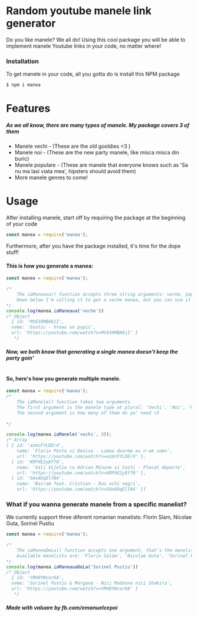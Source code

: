 # Random youtube manele link generator

Do you like manele? We all do! Using this cool package you will be able to implement manele Youtube links in your code, no matter where!

### Installation

To get manele in your code, all you gotta do is install this NPM package

```sh
$ npm i manea
```
# Features
##### As we all know, there are many types of manele. My package covers 3 of them
  - Manele vechi - (These are the old gooldies <3 )
  - Manele noi - (These are the new party manele, like misca misca din buric)
  - Manele populare - (These are manele that everyone knows such as 'Sa nu ma lasi viata mea', hipsters should avoid them)
- More manele genres to come!

# Usage
After installing manele, start off by requiring the package at the beginning of your code
```js
const manea = require('manea');
```

Furthermore, after you have the package installed, it's time for the dope stuff!

#### This is how you generate a manea:

```js
const manea = require('manea');

/*
    The iaManeaua() function accepts three string arguments: veche, populara, noua
    Down below I'm calling it to get a veche manea, but you can use it according to your soul <3
*/
console.log(manea.iaManeaua('veche'))
/* Object
  { id: 'Mt639MBA8jI',
  name: 'Exotic - Vreau un pupic',
  url: 'https://youtube.com/watch?v=Mt639MBA8jI' }
   */
```
##### Now, we both know that generating a single manea doesn't keep the party goin'
#
#### So, here's how you generate multiple manele.


```js
const manea = require('manea');
/*
    The iaManele() function takes two arguments.
    The first argument is the manele type at plural: 'Vechi', 'Noi', 'Populare'.
    The second argument is how many of them do ya' need <3
    
*/

console.log(manea.iaManele('vechi', 3));
/* Array
[ { id: 'azmcFYLDEr4',
    name: 'Florin Peste si Denisa - Lumea doarme eu n-am somn',
    url: 'https://youtube.com/watch?v=azmcFYLDEr4' },
  { id: 'KRPXE2y8f70',
    name: 'Vali Vijelie cu Adrian Minune si Costi - Plecat departe',
    url: 'https://youtube.com/watch?v=KRPXE2y8f70' },
  { id: '5AxAOqElfA4',
    name: 'Bairam feat. Cristian - Doi ochi negri',
    url: 'https://youtube.com/watch?v=5AxAOqElfA4' }]
```

### What if you wanna generate manele from a specific manelist?
We currently support three diferent romanian manelists: Florin Slam, Nicolae Guta, Sorinel Pustiu
```js
const manea = require('manea');

/*
    The iaManeaDeLa() function accepts one argument, that's the manelist name.
    Available manelists are: 'Florin Salam', 'Nicolae Guta', 'Sorinel Pustiu'
*/
console.log(manea.iaManeauaDeLa('Sorinel Pustiu'))
/* Object
  { id: 'YRH8YWcor6A',
  name: 'Sorinel Pustiu & Morgana - Nici Madonna nici Shakira',
  url: 'https://youtube.com/watch?v=YRH8YWcor6A' }
   */
```
##### Made with valuare by fb.com/emanuelcepoi







